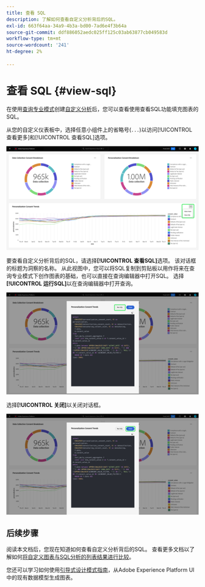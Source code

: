 ```yaml
---
title: 查看 SQL
description: 了解如何查看自定义分析背后的SQL。
exl-id: 663f64aa-34a9-4b3a-bd00-7ad6e4f3b64a
source-git-commit: ddf886052aedc025ff125c03ab63877cb049583d
workflow-type: tm+mt
source-wordcount: '241'
ht-degree: 2%

---
```


# 查看 SQL {#view-sql}

在使用[查询专业模式](./overview.md#query-pro-mode)创建[自定义分析](./overview.md)后，您可以查看使用查看SQL功能填充图表的SQL。

从您的自定义仪表板中，选择任意小组件上的省略号(`...`)以访问[!UICONTROL 查看更多]和[!UICONTROL 查看SQL]选项。

![自定义仪表板，带有洞察的省略号下拉菜单，并突出显示了“查看更多”和“查看SQL”选项。](../images/sql-insights-query-pro-mode/ellipses-dropdown.png)

要查看自定义分析背后的SQL，请选择&#x200B;**[!UICONTROL 查看SQL]**&#x200B;选项。 该对话框的标题为洞察的名称。 从此视图中，您可以将SQL复制到剪贴板以用作将来在查询专业模式下创作图表的基础，也可以直接在查询编辑器中打开SQL。 选择&#x200B;**[!UICONTROL 运行SQL]**&#x200B;以在查询编辑器中打开查询。

![一个对话框，其中显示了SQL和运行SQL选项突出显示的分析的SQL。](../images/sql-insights-query-pro-mode/view-sql.png)

选择&#x200B;**[!UICONTROL 关闭]**&#x200B;以关闭对话框。

![一个对话框，其中显示了Close选项突出显示的洞察的SQL。](../images/sql-insights-query-pro-mode/close-sql-dialog.png)

## 后续步骤

阅读本文档后，您现在知道如何查看自定义分析背后的SQL。 查看更多文档以了解如何[将自定义图表与SQL分析的列表结果进行比较](./view-more.md)。

您还可以学习如何使用[引导式设计模式指南](../standard-dashboards.md)，从Adobe Experience Platform UI中的现有数据模型生成图表。
